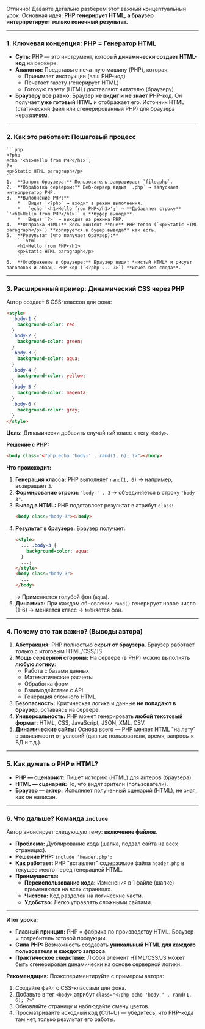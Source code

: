 Отлично! Давайте детально разберем этот важный концептуальный урок. Основная идея: **PHP генерирует HTML, а браузер интерпретирует только конечный результат.**

---

### 1. **Ключевая концепция: PHP = Генератор HTML**

- **Суть:** PHP — это инструмент, который **динамически создает HTML-код** на сервере.
- **Аналогия:** Представьте печатную машину (PHP), которая:
  - Принимает инструкции (ваш PHP-код)
  - Печатает газету (генерирует HTML)
  - Готовую газету (HTML) доставляют читателю (браузеру)
- **Браузеру все равно:** Браузер **не видит и не знает** PHP-код. Он получает **уже готовый HTML** и отображает его. Источник HTML (статический файл или сгенерированный PHP) для браузера неразличим.

---

### 2. **Как это работает: Пошаговый процесс**

    ```php
    <?php
    echo '<h1>Hello from PHP</h1>';
    ?>
    <p>Static HTML paragraph</p>
    ```
    1.  **Запрос браузера:** Пользователь запрашивает `file.php`.
    2.  **Обработка сервером:** Веб-сервер видит `.php` → запускает интерпретатор PHP.
    3.  **Выполнение PHP:**
        *   Видит `<?php` → входит в режим выполнения.
        *   `echo '<h1>Hello from PHP</h1>';` → **Добавляет строку** `'<h1>Hello from PHP</h1>'` в **буфер вывода**.
        *   Видит `?>` → выходит из режима PHP.
    4.  **Отправка HTML:** Весь контент **вне** PHP-тегов (`<p>Static HTML paragraph</p>`) **копируется в буфер вывода** как есть.
    5.  **Результат (что получает браузер):**
        ```html
        <h1>Hello from PHP</h1>
        <p>Static HTML paragraph</p>
        ```
    6.  **Отображение в браузере:** Браузер видит *чистый HTML* и рисует заголовок и абзац. PHP-код (`<?php ... ?>`) **исчез без следа**.

---

### 3. **Расширенный пример: Динамический CSS через PHP**

Автор создает 6 CSS-классов для фона:

```html
<style>
  .body-1 {
    background-color: red;
  }
  .body-2 {
    background-color: green;
  }
  .body-3 {
    background-color: aqua;
  }
  .body-4 {
    background-color: yellow;
  }
  .body-5 {
    background-color: magenta;
  }
  .body-6 {
    background-color: gray;
  }
</style>
```

**Цель:** Динамически добавить случайный класс к тегу `<body>`.

**Решение с PHP:**

```html
<body class="<?php echo 'body-' . rand(1, 6); ?>"></body>
```

**Что происходит:**

1.  **Генерация класса:** PHP выполняет `rand(1, 6)` → например, возвращает `3`.
2.  **Формирование строки:** `'body-' . 3` → объединяется в строку `"body-3"`.
3.  **Вывод в HTML:** PHP подставляет результат в атрибут `class`:
    ```html
    <body class="body-3"></body>
    ```
4.  **Результат в браузере:** Браузер получает:
    ```html
    <style>
      ... .body-3 {
        background-color: aqua;
      }
      ...;
    </style>
    <body class="body-3">
      ...
    </body>
    ```
    → Применяется голубой фон (`aqua`).
5.  **Динамика:** При каждом обновлении `rand()` генерирует новое число (1-6) → меняется класс → меняется фон.

---

### 4. **Почему это так важно? (Выводы автора)**

1.  **Абстракция:** PHP полностью **скрыт от браузера**. Браузер работает _только_ с итоговым HTML/CSS/JS.
2.  **Мощь серверной стороны:** На сервере (в PHP) можно выполнять **любую логику**:
    - Работа с базами данных
    - Математические расчеты
    - Обработка форм
    - Взаимодействие с API
    - Генерация сложного HTML
3.  **Безопасность:** Критическая логика и данные **не попадают в браузер**, оставаясь на сервере.
4.  **Универсальность:** PHP может генерировать **любой текстовый формат**: HTML, CSS, JavaScript, JSON, XML, CSV.
5.  **Динамические сайты:** Основа всего — PHP меняет HTML "на лету" в зависимости от условий (данные пользователя, время, запросы к БД и т.д.).

---

### 5. **Как думать о PHP и HTML?**

- **PHP — сценарист:** Пишет историю (HTML) для актеров (браузера).
- **HTML — сценарий:** То, что видят зрители (пользователи).
- **Браузер — актер:** Исполняет полученный сценарий (HTML), не зная, как он написан.

---

### 6. **Что дальше? Команда `include`**

Автор анонсирует следующую тему: **включение файлов**.

- **Проблема:** Дублирование кода (шапка, подвал сайта на всех страницах).
- **Решение PHP:** `include 'header.php';`
- **Как работает:** PHP "вставляет" содержимое файла `header.php` в текущее место перед генерацией HTML.
- **Преимущества:**
  - **Переиспользование кода:** Изменения в 1 файле (шапке) применяются на всех страницах.
  - **Чистота:** Код разделен на логические части.
  - **Удобство:** Легко управлять сложными сайтами.

---

**Итог урока:**

- **Главный принцип:** PHP = фабрика по производству HTML. Браузер = потребитель готовой продукции.
- **Сила PHP:** Возможность создавать **уникальный HTML для каждого пользователя и каждого запроса**.
- **Практическое следствие:** Любой элемент HTML/CSS/JS может быть сгенерирован динамически на основе серверной логики.

**Рекомендация:** Поэкспериментируйте с примером автора:

1.  Создайте файл с CSS-классами для фона.
2.  Добавьте в тег `<body>` атрибут `class="<?php echo 'body-' . rand(1, 6); ?>"`
3.  Обновляйте страницу и наблюдайте смену цветов.
4.  Просматривайте исходный код (Ctrl+U) — убедитесь, что PHP-кода там нет, только результат его работы.
